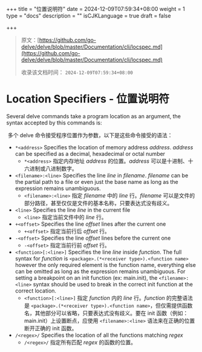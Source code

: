 +++
title = "位置说明符"
date = 2024-12-09T07:59:34+08:00
weight = 1
type = "docs"
description = ""
isCJKLanguage = true
draft = false

+++

> 原文：[https://github.com/go-delve/delve/blob/master/Documentation/cli/locspec.md](https://github.com/go-delve/delve/blob/master/Documentation/cli/locspec.md)
>
> 收录该文档时间： `2024-12-09T07:59:34+08:00`

# Location Specifiers - 位置说明符



Several delve commands take a program location as an argument, the syntax accepted by this commands is:

​	多个 delve 命令接受程序位置作为参数，以下是这些命令接受的语法：

- `*<address>` Specifies the location of memory address *address*. *address* can be specified as a decimal, hexadecimal or octal number
  - `*<address>` 指定内存地址 *address* 的位置。*address* 可以是十进制、十六进制或八进制数字。
- `<filename>:<line>` Specifies the line *line* in *filename*. *filename* can be the partial path to a file or even just the base name as long as the expression remains unambiguous.
  - `<filename>:<line>` 指定 *filename* 中的 *line* 行。*filename* 可以是文件的部分路径，甚至仅仅是文件的基本名称，只要表达式没有歧义。
- `<line>` Specifies the line *line* in the current file
  - `<line>` 指定当前文件中的 *line* 行。
- `+<offset>` Specifies the line *offset* lines after the current one
  - `+<offset>` 指定当前行后 *offset* 行。
- `-<offset>` Specifies the line *offset* lines before the current one
  - `-<offset>` 指定当前行前 *offset* 行。
- `<function>[:<line>]` Specifies the line *line* inside *function*. The full syntax for *function* is `<package>.(*<receiver type>).<function name>` however the only required element is the function name, everything else can be omitted as long as the expression remains unambiguous. For setting a breakpoint on an init function (ex: main.init), the `<filename>:<line>` syntax should be used to break in the correct init function at the correct location.
  - `<function>[:<line>]` 指定 *function* 内的 *line* 行。*function* 的完整语法是 `<package>.(*<receiver type>).<function name>`，但仅需提供函数名，其他部分可以省略，只要表达式没有歧义。要在 init 函数（例如：main.init）上设置断点，应使用 `<filename>:<line>` 语法来在正确的位置断开正确的 init 函数。
- `/<regex>/` Specifies the location of all the functions matching *regex*
  - `/<regex>/` 指定所有匹配 *regex* 的函数的位置。

